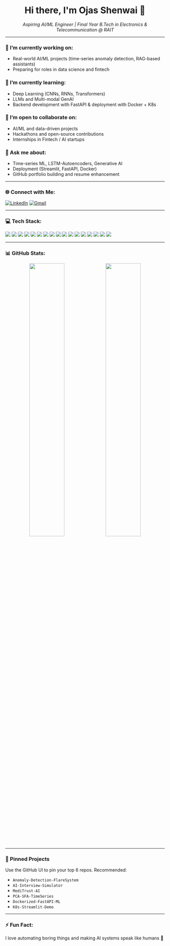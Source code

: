 <h1 align="center">Hi there, I'm Ojas Shenwai 👋</h1>
<p align="center">
  <em>Aspiring AI/ML Engineer | Final Year B.Tech in Electronics & Telecommunication @ RAIT</em>
</p>

---

### 🔭 I’m currently working on:
- Real-world AI/ML projects (time-series anomaly detection, RAG-based assistants)
- Preparing for roles in data science and fintech

### 🌱 I’m currently learning:
- Deep Learning (CNNs, RNNs, Transformers)
- LLMs and Multi-modal GenAI
- Backend development with FastAPI & deployment with Docker + K8s

### 🤝 I’m open to collaborate on:
- AI/ML and data-driven projects
- Hackathons and open-source contributions
- Internships in Fintech / AI startups

### 💬 Ask me about:
- Time-series ML, LSTM-Autoencoders, Generative AI
- Deployment (Streamlit, FastAPI, Docker)
- GitHub portfolio building and resume enhancement

---

### 🌐 Connect with Me:
[![LinkedIn](https://img.shields.io/badge/LinkedIn-blue?style=flat&logo=linkedin)](https://www.linkedin.com/in/ojas-shenwai)
[![Gmail](https://img.shields.io/badge/Gmail-red?style=flat&logo=gmail)](mailto:ojasshen1584@gmail.com)

---

### 💻 Tech Stack:
<p> <img src="https://img.shields.io/badge/Python-3776AB?style=flat&logo=python&logoColor=white" /> <img src="https://img.shields.io/badge/Scikit--Learn-F7931E?style=flat&logo=scikit-learn&logoColor=white" /> <img src="https://img.shields.io/badge/XGBoost-0072C6?style=flat&logo=xgboost&logoColor=white" /> <img src="https://img.shields.io/badge/TensorFlow-FF6F00?style=flat&logo=tensorflow&logoColor=white" /> <img src="https://img.shields.io/badge/Keras-D00000?style=flat&logo=keras&logoColor=white" /> <img src="https://img.shields.io/badge/FastAPI-009688?style=flat&logo=fastapi&logoColor=white" /> <img src="https://img.shields.io/badge/Streamlit-FF4B4B?style=flat&logo=streamlit&logoColor=white" /> <img src="https://img.shields.io/badge/Pandas-150458?style=flat&logo=pandas&logoColor=white" /> <img src="https://img.shields.io/badge/Numpy-013243?style=flat&logo=numpy&logoColor=white" /> <img src="https://img.shields.io/badge/Matplotlib-11557C?style=flat&logo=matplotlib&logoColor=white" /> <img src="https://img.shields.io/badge/PowerBI-F2C811?style=flat&logo=powerbi&logoColor=black" /> <img src="https://img.shields.io/badge/Alteryx-1C6ACB?style=flat" /> <img src="https://img.shields.io/badge/Docker-2496ED?style=flat&logo=docker&logoColor=white" /> <img src="https://img.shields.io/badge/Kubernetes-326CE5?style=flat&logo=kubernetes&logoColor=white" /> <img src="https://img.shields.io/badge/Git-F05032?style=flat&logo=git&logoColor=white" /> <img src="https://img.shields.io/badge/GitHub-181717?style=flat&logo=github&logoColor=white" /> <img src="https://img.shields.io/badge/Linux-FCC624?style=flat&logo=linux&logoColor=black" /> </p>

---

### 📊 GitHub Stats:
<p align="center">
  <img src="https://github-readme-stats.vercel.app/api?username=Ojas1584&show_icons=true&theme=radical" width="47%" />
  <img src="https://github-readme-streak-stats.herokuapp.com/?user=Ojas1584&theme=radical" width="47%" />
</p>

---

### 📌 Pinned Projects
Use the GitHub UI to pin your top 6 repos. Recommended:
- `Anomaly-Detection-FlareSystem`
- `AI-Interview-Simulator`
- `MediTrust-AI`
- `PCA-SFA-TimeSeries`
- `Dockerized-FastAPI-ML`
- `K8s-Streamlit-Demo`

---

### ⚡ Fun Fact:
I love automating boring things and making AI systems speak like humans 🤖
